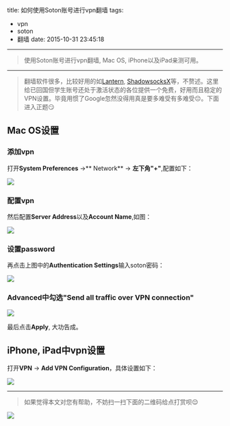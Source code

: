 title: 如何使用Soton账号进行vpn翻墙
tags:
  - vpn
  - soton
  - 翻墙
date: 2015-10-31 23:45:18
---


> 使用Soton账号进行vpn翻墙, Mac OS, iPhone以及iPad亲测可用。



<!--more--> 

---
> 翻墙软件很多，比较好用的如[Lantern](https://getlantern.org/), [ShadowsocksX](https://github.com/shadowsocks/shadowsocks-iOS/wiki/Shadowsocks-for-OSX-Help)等，不赘述。这里给已回国但学生账号还处于激活状态的各位提供一个免费，好用而且稳定的VPN设置。毕竟用惯了Google忽然没得用真是要多难受有多难受😔。下面进入正题😏



## Mac OS设置

### 添加vpn

打开**System Preferences** ->** Network** -> **左下角"+"**,配置如下：

![](http://7xny9b.com1.z0.glb.clouddn.com/mac-vpn-0.jpg)

### 配置vpn

然后配置**Server Address**以及**Account Name**,如图：

![](http://7xny9b.com1.z0.glb.clouddn.com/mac-vpn-1.jpg)

### 设置password

再点击上图中的**Authentication Settings**输入soton密码：

![](http://7xny9b.com1.z0.glb.clouddn.com/mac-vpn-2.jpg)

### **Advanced**中勾选"Send all traffic over VPN connection"

![](http://7xny9b.com1.z0.glb.clouddn.com/mac-vpn-3.png)

最后点击**Apply**, 大功告成。

## iPhone, iPad中vpn设置

打开**VPN** -> **Add VPN Configuration**，具体设置如下：

![](http://7xny9b.com1.z0.glb.clouddn.com/iPhone-vpn.jpg)

---

> 如果觉得本文对您有帮助，不妨扫一扫下面的二维码给点打赏呗😌

![](http://7xny9b.com1.z0.glb.clouddn.com/wechat.jpg)
